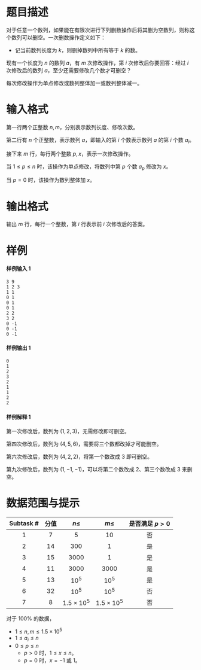
# 题目描述

对于任意一个数列，如果能在有限次进行下列删数操作后将其删为空数列，则称这个数列可以删空。一次删数操作定义如下：

- 记当前数列长度为 $k$，则删掉数列中所有等于 $k$ 的数。

现有一个长度为 $n$ 的数列 $a$，有 $m$ 次修改操作，第 $i$ 次修改后你要回答：经过 $i$ 次修改后的数列 $a$，至少还需要修改几个数才可删空？

每次修改操作为单点修改或数列整体加一或数列整体减一。


# 输入格式

第一行两个正整数 $n,m$，分别表示数列长度、修改次数。

第二行有 $n$ 个正整数，表示数列 $a$，即输入的第 $i$ 个数表示数列 $a$ 的第 $i$ 个数 $a_i$。

接下来 $m$ 行，每行两个整数 $p,x$，表示一次修改操作。

当 $1\le p \le n$ 时，该操作为单点修改，将数列中第 $p$ 个数 $a_p$ 修改为 $x$。

当 $p=0$ 时，该操作为数列整体加 $x$。



# 输出格式

输出 $m$ 行，每行一个整数，第 $i$ 行表示前 $i$ 次修改后的答案。


# 样例

#### 样例输入 1

```plain
3 9
1 2 3
1 1
0 1
0 1
0 1
2 2
3 2
0 -1
0 -1
0 -1
```

#### 样例输出 1
```plain
0
1
2
3
2
1
1
2
2
```

#### 样例解释 1

第一次修改后，数列为 $(1, 2, 3)$，无需修改即可删空。

第四次修改后，数列为 $(4, 5, 6)$，需要将三个数都改掉才可能删空。

第六次修改后，数列为 $(4, 2, 2)$，将第一个数改成 $3$ 即可删空。

第九次修改后，数列为 $(1, -1, -1)$，可以将第二个数改成 $2$、第三个数改成 $3$ 来删空。

# 数据范围与提示

| Subtask # | 分值 | $n\le$ | $m\le$ | 是否满足 $p>0$ |
|:-:|:-:|:-:|:-:|:-:|
|$1$|$7$|$5$|$10$|否|
|$2$|$14$|$300$|$1$|是|
|$3$|$15$|$3000$|$1$|是|
|$4$|$11$|$3000$|$3000$|是|
|$5$|$13$|$10^5$|$10^5$|是|
|$6$|$32$|$10^5$|$10^5$|否|
|$7$|$8$|$1.5 \times 10^5$|$1.5 \times 10^5$|否|

对于 $100\%$ 的数据，
- $1\le n,m \le 1.5 \times 10^5$
- $1\le a_i \le n$
- $0\le p\le n$
  - $p>0$ 时，$1\le x \le n$。
  - $p=0$ 时，$x=-1$ 或 $1$。

